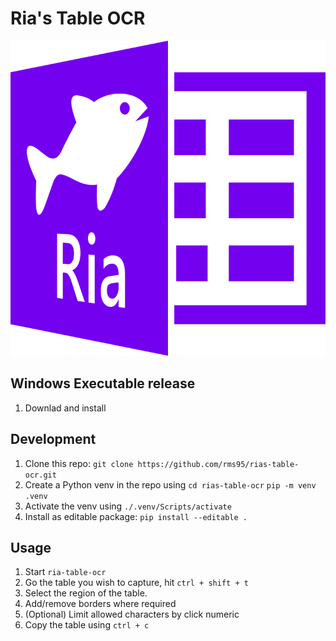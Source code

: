 # Ria's Table OCR

![logo](logo.svg)

## Windows Executable release
1. Downlad and install

## Development
1. Clone this repo: `git clone https://github.com/rms95/rias-table-ocr.git`
1. Create a Python venv in the repo using `cd rias-table-ocr` `pip -m venv .venv`
2. Activate the venv using `./.venv/Scripts/activate`
3. Install as editable package: `pip install --editable .`

## Usage
1. Start `ria-table-ocr`
2. Go the table you wish to capture, hit `ctrl + shift + t`
3. Select the region of the table.
4. Add/remove borders where required
5. (Optional) Limit allowed characters by click numeric
6. Copy the table using `ctrl + c`
